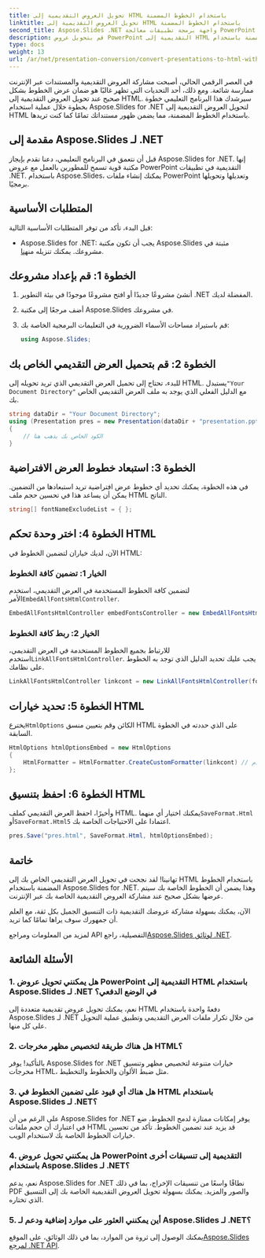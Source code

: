```yaml
---
title: تحويل العروض التقديمية إلى HTML باستخدام الخطوط المضمنة
linktitle: تحويل العروض التقديمية إلى HTML باستخدام الخطوط المضمنة
second_title: Aspose.Slides .NET واجهة برمجة تطبيقات معالجة PowerPoint
description: قم بتحويل عروض PowerPoint التقديمية إلى HTML باستخدام الخطوط المضمنة باستخدام Aspose.Slides لـ .NET. الحفاظ على الأصالة بسلاسة.
type: docs
weight: 13
url: /ar/net/presentation-conversion/convert-presentations-to-html-with-embedded-fonts/
---
```


في العصر الرقمي الحالي، أصبحت مشاركة العروض التقديمية والمستندات عبر الإنترنت ممارسة شائعة. ومع ذلك، أحد التحديات التي تظهر غالبًا هو ضمان عرض الخطوط بشكل صحيح عند تحويل العروض التقديمية إلى HTML. سيرشدك هذا البرنامج التعليمي خطوة بخطوة خلال عملية استخدام Aspose.Slides for .NET لتحويل العروض التقديمية إلى HTML باستخدام الخطوط المضمنة، مما يضمن ظهور مستنداتك تمامًا كما كنت تريدها.

## مقدمة إلى Aspose.Slides لـ .NET

قبل أن نتعمق في البرنامج التعليمي، دعنا نقدم بإيجاز Aspose.Slides for .NET. إنها مكتبة قوية تسمح للمطورين بالعمل مع عروض PowerPoint التقديمية في تطبيقات .NET. باستخدام Aspose.Slides، يمكنك إنشاء ملفات PowerPoint وتعديلها وتحويلها برمجيًا.

## المتطلبات الأساسية

قبل البدء، تأكد من توفر المتطلبات الأساسية التالية:

-  Aspose.Slides for .NET: يجب أن تكون مكتبة Aspose.Slides مثبتة في مشروعك. يمكنك تنزيله من[هنا](https://releases.aspose.com/slides/net/).

## الخطوة 1: قم بإعداد مشروعك

1. أنشئ مشروعًا جديدًا أو افتح مشروعًا موجودًا في بيئة التطوير .NET المفضلة لديك.

2. أضف مرجعًا إلى مكتبة Aspose.Slides في مشروعك.

3. قم باستيراد مساحات الأسماء الضرورية في التعليمات البرمجية الخاصة بك:

   ```csharp
   using Aspose.Slides;
   ```

## الخطوة 2: قم بتحميل العرض التقديمي الخاص بك

 للبدء، تحتاج إلى تحميل العرض التقديمي الذي تريد تحويله إلى HTML. يستبدل`"Your Document Directory"` مع الدليل الفعلي الذي يوجد به ملف العرض التقديمي الخاص بك.

```csharp
string dataDir = "Your Document Directory";
using (Presentation pres = new Presentation(dataDir + "presentation.pptx"))
{
    // الكود الخاص بك يذهب هنا
}
```

## الخطوة 3: استبعاد خطوط العرض الافتراضية

في هذه الخطوة، يمكنك تحديد أي خطوط عرض افتراضية تريد استبعادها من التضمين. يمكن أن يساعد هذا في تحسين حجم ملف HTML الناتج.

```csharp
string[] fontNameExcludeList = { };
```

## الخطوة 4: اختر وحدة تحكم HTML

الآن، لديك خياران لتضمين الخطوط في HTML:

### الخيار 1: تضمين كافة الخطوط

 لتضمين كافة الخطوط المستخدمة في العرض التقديمي، استخدم الأمر`EmbedAllFontsHtmlController`.

```csharp
EmbedAllFontsHtmlController embedFontsController = new EmbedAllFontsHtmlController(fontNameExcludeList);
```

### الخيار 2: ربط كافة الخطوط

 للارتباط بجميع الخطوط المستخدمة في العرض التقديمي، استخدم`LinkAllFontsHtmlController`. يجب عليك تحديد الدليل الذي توجد به الخطوط على نظامك.

```csharp
LinkAllFontsHtmlController linkcont = new LinkAllFontsHtmlController(fontNameExcludeList, @"C:\Windows\Fonts\");
```

## الخطوة 5: تحديد خيارات HTML

 يخترع`HtmlOptions` الكائن وقم بتعيين منسق HTML على الذي حددته في الخطوة السابقة.

```csharp
HtmlOptions htmlOptionsEmbed = new HtmlOptions
{
    HtmlFormatter = HtmlFormatter.CreateCustomFormatter(linkcont) // استخدم embedFontsController لتضمين كافة الخطوط
};
```

## الخطوة 6: احفظ بتنسيق HTML

 وأخيرًا، احفظ العرض التقديمي كملف HTML. يمكنك اختيار أي منهما`SaveFormat.Html` أو`SaveFormat.Html5` اعتمادا على الاحتياجات الخاصة بك.

```csharp
pres.Save("pres.html", SaveFormat.Html, htmlOptionsEmbed);
```

## خاتمة

تهانينا! لقد نجحت في تحويل العرض التقديمي الخاص بك إلى HTML باستخدام الخطوط المضمنة باستخدام Aspose.Slides for .NET. وهذا يضمن أن الخطوط الخاصة بك سيتم عرضها بشكل صحيح عند مشاركة العروض التقديمية الخاصة بك عبر الإنترنت.

الآن، يمكنك بسهولة مشاركة عروضك التقديمية ذات التنسيق الجميل بكل ثقة، مع العلم أن جمهورك سوف يراها تمامًا كما تريد.

 لمزيد من المعلومات ومراجع API التفصيلية، راجع[Aspose.Slides لوثائق .NET](https://reference.aspose.com/slides/net/).

## الأسئلة الشائعة

### 1. هل يمكنني تحويل عروض PowerPoint التقديمية إلى HTML باستخدام Aspose.Slides لـ .NET في الوضع الدفعي؟

نعم، يمكنك تحويل عروض تقديمية متعددة إلى HTML دفعةً واحدة باستخدام Aspose.Slides لـ .NET من خلال تكرار ملفات العرض التقديمي وتطبيق عملية التحويل على كل منها.

### 2. هل هناك طريقة لتخصيص مظهر مخرجات HTML؟

بالتأكيد! يوفر Aspose.Slides for .NET خيارات متنوعة لتخصيص مظهر وتنسيق مخرجات HTML، مثل ضبط الألوان والخطوط والتخطيط.

### 3. هل هناك أي قيود على تضمين الخطوط في HTML باستخدام Aspose.Slides لـ .NET؟

على الرغم من أن Aspose.Slides for .NET يوفر إمكانات ممتازة لدمج الخطوط، ضع في اعتبارك أن حجم ملفات HTML قد يزيد عند تضمين الخطوط. تأكد من تحسين خيارات الخطوط الخاصة بك لاستخدام الويب.

### 4. هل يمكنني تحويل عروض PowerPoint التقديمية إلى تنسيقات أخرى باستخدام Aspose.Slides لـ .NET؟

نعم، يدعم Aspose.Slides for .NET نطاقًا واسعًا من تنسيقات الإخراج، بما في ذلك PDF والصور والمزيد. يمكنك بسهولة تحويل العروض التقديمية الخاصة بك إلى التنسيق الذي تختاره.

### 5. أين يمكنني العثور على موارد إضافية ودعم لـ Aspose.Slides لـ .NET؟

 يمكنك الوصول إلى ثروة من الموارد، بما في ذلك الوثائق، على الموقع[Aspose.Slides لمرجع .NET API](https://reference.aspose.com/slides/net/).
